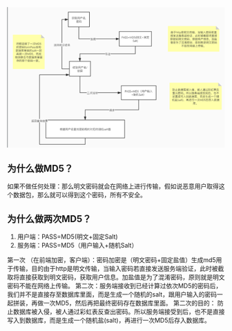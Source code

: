 

<img src="https://raw.githubusercontent.com/scottie1996/PicGo/master/img/image-20201005233746004.png" alt="image-20201005233746004" style="zoom: 50%;" />

## 为什么做MD5？

如果不做任何处理：那么明文密码就会在网络上进行传输，假如说恶意用户取得这个数据包，那么就可以得到这个密码，所有不安全。

## 为什么做两次MD5？

1. 用户端：PASS=MD5(明文+固定Salt)
2. 服务端：PASS=MD5（用户输入+随机Salt）

第一次 （在前端加密，客户端）：密码加密是（明文密码+固定盐值）生成md5用于传输，目的由于http是明文传输，当输入密码若直接发送服务端验证，此时被截取将直接获取到明文密码，获取用户信息。加盐值是为了混淆密码，原则就是明文密码不能在网络上传输。
第二次：服务端接收到已经计算过依次MD5的密码后，我们并不是直接存至数据库里面，而是生成一个随机的salt，跟用户输入的密码一起拼装，再做一次MD5，然后再把最终密码存在数据库里面。
第二次的目的：
防止数据库被入侵，被人通过彩虹表反查出密码。所以服务端接受到后，也不是直接写入到数据库，而是生成一个随机盐(salt)，再进行一次MD5后存入数据库。